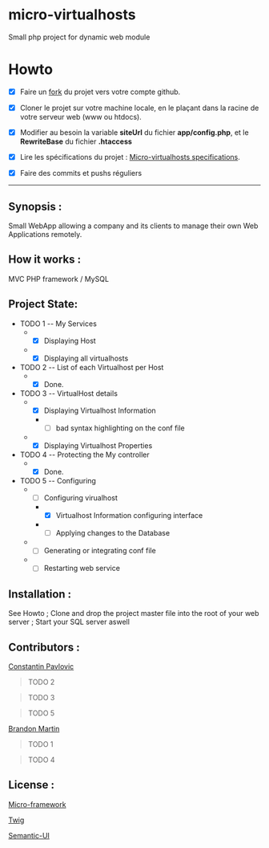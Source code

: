 # micro-virtualhosts
Small php project for  dynamic web module

# Howto

- [x] Faire un [fork](https://github.com/jcheron/micro-virtualhosts/#fork-destination-box) du projet vers votre compte github.
- [x] Cloner le projet sur votre machine locale, en le plaçant dans la racine de votre serveur web (www ou htdocs).
- [x] Modifier au besoin la variable **siteUrl** du fichier **app/config.php**, et le **RewriteBase** du fichier **.htaccess**
- [x] Lire les spécifications du projet : [Micro-virtualhosts specifications](http://slamwi.kobject.net/php-rt/projets/projet-2017).
- [x] Faire des commits et pushs réguliers 


--------------------------------------------------------------------------------------------------------------------------------



## Synopsis :

Small WebApp allowing a company and its clients to manage their own Web Applications remotely.

## How it works :

MVC PHP framework / MySQL

## Project State:

* TODO 1 -- My Services
  * - [x] Displaying Host
  * - [x] Displaying  all virtualhosts
  
* TODO 2 -- List of each Virtualhost per Host
  * - [X] Done.

* TODO 3 -- VirtualHost details
  * - [x] Displaying Virtualhost Information
    * - [ ]  bad syntax highlighting on the conf file
  * - [x] Displaying  Virtualhost Properties

* TODO 4 -- Protecting the My controller
  * - [x] Done.
  
* TODO 5 -- Configuring
  * - [ ] Configuring virualhost
    * - [x] Virtualhost Information configuring interface
    * - [ ] Applying changes to the Database
  * - [ ] Generating or integrating conf file
  * - [ ] Restarting web service

## Installation :

See Howto ; Clone and drop the project master file into the root of your web server ; Start your SQL server aswell

## Contributors :

[Constantin Pavlovic](https://github.com/MrRdm/)
>TODO 2


>TODO 3


>TODO 5                                                                                                                 




[Brandon Martin](https://github.com/martin01brandon)

>TODO 1


>TODO 4

## License :

[Micro-framework](http://api.kobject.net/micro-framework/)

[Twig](https://twig.sensiolabs.org/)

[Semantic-UI](https://semantic-ui.com/)


